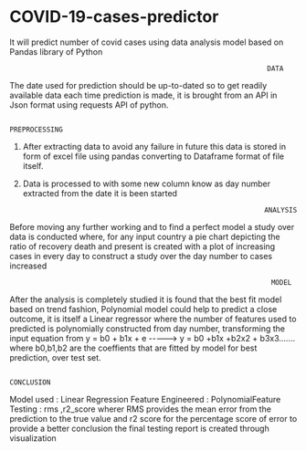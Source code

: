 # COVID-19-cases-predictor
It will predict number of covid cases using data analysis model based on Pandas library of Python



                                                                   DATA
The date used for prediction should be up-to-dated so to get readily available data each time prediction is made, it is brought from an API in Json format using requests API of python.

                                                               PREPROCESSING
1. After extracting data to avoid any failure in future this data is stored in form of excel file using pandas converting to Dataframe format of file itself.
2. Data is processed to with some new column know as day number extracted from the date it is been started

                                                                  ANALYSIS
Before moving any further working and to find a perfect model a study over data is conducted where, for any input country a pie chart depicting the ratio of recovery death and present is created with a plot of increasing cases in every day to construct a study over the day number to cases increased

                                                                    MODEL 
After the analysis is completely studied it is found that the best fit model based on trend fashion, Polynomial model could help to predict a close outcome, it is itself a Linear regressor where the number of features used to predicted is polynomially constructed from day number, transforming the input equation from 
y = b0 + b1x + e -----> y = b0 +b1x +b2x2 + b3x3.......
where b0,b1,b2 are the coeffients that are fitted by model for best prediction, over test set.

                                                                  CONCLUSION
Model used : Linear Regression
Feature Engineered : PolynomialFeature
Testing : rms ,r2_score
wherer RMS provides the mean error from the prediction to the true value and r2 score for the percentage score of error to provide a better conclusion the final testing report is created through visualization

